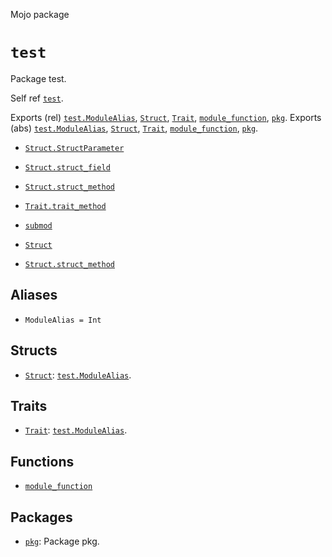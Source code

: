 Mojo package

# `test`

Package test.

Self ref [`test`](_index.md).

Exports (rel) [`test.ModuleAlias`](_index.md#aliases), [`Struct`](Struct-.md), [`Trait`](Trait-.md), [`module_function`](module_function.md), [`pkg`](pkg/_index.md).
Exports (abs) [`test.ModuleAlias`](_index.md#aliases), [`Struct`](Struct-.md), [`Trait`](Trait-.md), [`module_function`](module_function.md), [`pkg`](pkg/_index.md).

 - [`Struct.StructParameter`](Struct-.md#parameters)
 - [`Struct.struct_field`](Struct-.md#fields)
 - [`Struct.struct_method`](Struct-.md#struct_method)

 - [`Trait.trait_method`](Trait-.md#trait_method)

 - [`submod`](pkg/submod/_index.md)
 - [`Struct`](pkg/submod/Struct-.md)
 - [`Struct.struct_method`](pkg/submod/Struct-.md#struct_method)



## Aliases

- `ModuleAlias = Int`

## Structs

- [`Struct`](Struct-.md): [`test.ModuleAlias`](_index.md#aliases).

## Traits

- [`Trait`](Trait-.md): [`test.ModuleAlias`](_index.md#aliases).

## Functions

- [`module_function`](module_function.md)


## Packages

- [`pkg`](pkg/_index.md): Package pkg.

